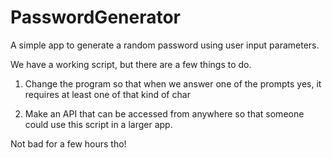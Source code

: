 # PasswordGenerator
A simple app to generate a random password using user input parameters.

We have a working script, but there are a few things to do. 

1. Change the program so that when we answer one of the prompts yes, it requires at least one of that kind of char

2. Make an API that can be accessed from anywhere so that someone could use this script in a larger app.

Not bad for a few hours tho!